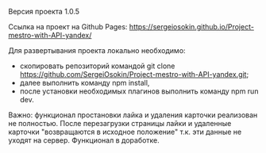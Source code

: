 Версия проекта 1.0.5

Ссылка на проект на Github Pages:
https://sergeiosokin.github.io/Project-mestro-with-API-yandex/

Для развертывания проекта локально необходимо:
- скопировать репозиторий командой git clone https://github.com/SergeiOsokin/Project-mestro-with-API-yandex.git;
- далее выполнить команду npm install, 
- после установки необходимых плагинов выполнить команду npm run dev. 

Важно:
функционал простановки лайка и удаления карточки реализован не полностью. 
После перезагрузки страницы лайки и удаленные карточки "возвращаются в исходное положение" т.к. эти данные не уходят на сервер.
Функционал в доработке.